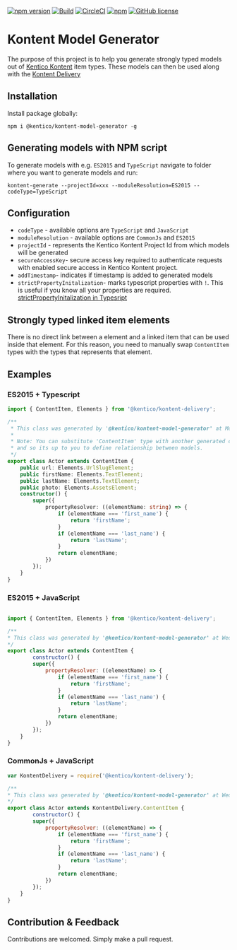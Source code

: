 [![npm version](https://badge.fury.io/js/%40kentico%2Fkontent-model-generator.svg)](https://badge.fury.io/js/%40kentico%2Fkontent-model-generator)
[![Build](https://github.com/Kentico/kontent-model-generator-js/actions/workflows/test.yml/badge.svg)](https://github.com/Kentico/kontent-model-generator-js/actions/workflows/test.yml)
[![CircleCI](https://circleci.com/gh/Kentico/kontent-model-generator-js/tree/master.svg?style=svg)](https://circleci.com/gh/Kentico/kontent-model-generator-js/tree/master)
[![npm](https://img.shields.io/npm/dt/@kentico/kontent-core.svg)](https://www.npmjs.com/package/@kentico/kontent-core)
[![GitHub license](https://img.shields.io/github/license/Kentico/kontent-model-generator-js.svg)](https://github.com/Kentico/kontent-model-generator-js)

# Kontent Model Generator

The purpose of this project is to help you generate strongly typed models out of [Kentico Kontent](https://kontent.ai) item types. These models can then be used along with the [Kontent Delivery](https://www.npmjs.com/package/@kentico/kontent-delivery)

## Installation

Install package globally:

`npm i @kentico/kontent-model-generator -g`

## Generating models with NPM script

To generate models with e.g. `ES2015` and `TypeScript` navigate to folder where you want to generate models and run:

`kontent-generate --projectId=xxx --moduleResolution=ES2015 --codeType=TypeScript`

## Configuration

- `codeType` - available options are `TypeScript` and `JavaScript`
- `moduleResolution` - available options are `CommonJs` and `ES2015`
- `projectId` - represents the Kentico Kontent Project Id from which models will be generated
- `secureAccessKey`- secure access key required to authenticate requests with enabled secure access in Kentico Kontent project.
- `addTimestamp`- indicates if timestamp is added to generated models
- `strictPropertyInitalization`- marks typescript properties with `!`. This is useful if you know all your properties are required. [strictPropertyInitalization in Typesript](https://mariusschulz.com/blog/strict-property-initialization-in-typescript)

## Strongly typed linked item elements

There is no direct link between a element and a linked item that can be used inside that element. For this reason, you need to manually swap `ContentItem` types with the types that represents that element.

## Examples

### ES2015 + Typescript

```typescript
import { ContentItem, Elements } from '@kentico/kontent-delivery';

/**
 * This class was generated by '@kentico/kontent-model-generator' at Mon May 07 2018 11:10:02 GMT+0200 (Central Europe Daylight Time).
 *
 * Note: You can substitute 'ContentItem' type with another generated class. Generator doesn't have this information available
 * and so its up to you to define relationship between models.
 */
export class Actor extends ContentItem {
    public url: Elements.UrlSlugElement;
    public firstName: Elements.TextElement;
    public lastName: Elements.TextElement;
    public photo: Elements.AssetsElement;
    constructor() {
        super({
            propertyResolver: ((elementName: string) => {
                if (elementName === 'first_name') {
                    return 'firstName';
                }
                if (elementName === 'last_name') {
                    return 'lastName';
                }
                return elementName;
            })
        });
    }
}

```

### ES2015 + JavaScript

```javascript

import { ContentItem, Elements } from '@kentico/kontent-delivery';

/**
* This class was generated by '@kentico/kontent-model-generator' at Wed May 09 2018 11:14:55 GMT+0200 (Central Europe Daylight Time).
*/
export class Actor extends ContentItem {
        constructor() {
        super({
            propertyResolver: ((elementName) => {
                if (elementName === 'first_name') {
                    return 'firstName';
                }
                if (elementName === 'last_name') {
                    return 'lastName';
                }
                return elementName;
            })
        });
    }
}

```

### CommonJs + JavaScript

```javascript
var KontentDelivery = require('@kentico/kontent-delivery');

/**
* This class was generated by '@kentico/kontent-model-generator' at Wed May 09 2018 11:17:05 GMT+0200 (Central Europe Daylight Time).
*/
export class Actor extends KontentDelivery.ContentItem {
        constructor() {
        super({
            propertyResolver: ((elementName) => {
                if (elementName === 'first_name') {
                    return 'firstName';
                }
                if (elementName === 'last_name') {
                    return 'lastName';
                }
                return elementName;
            })
        });
    }
}

```

## Contribution & Feedback

Contributions are welcomed. Simply make a pull request.


